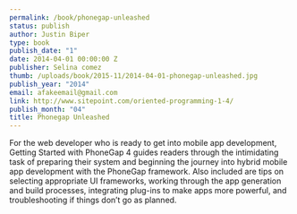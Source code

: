 ```yaml
--- 
permalink: /book/phonegap-unleashed
status: publish
author: Justin Biper
type: book
publish_date: "1"
date: 2014-04-01 00:00:00 Z
publisher: Selina comez
thumb: /uploads/book/2015-11/2014-04-01-phonegap-unleashed.jpg
publish_year: "2014"
email: afakeemail@gmail.com
link: http://www.sitepoint.com/oriented-programming-1-4/
publish_month: "04"
title: Phonegap Unleashed
---
```


For the web developer who is ready to get into mobile app development, Getting Started with PhoneGap 4 guides readers through the intimidating task of preparing their system and beginning the journey into hybrid mobile app development with the PhoneGap framework. Also included are tips on selecting appropriate UI frameworks, working through the app generation and build processes, integrating plug-ins to make apps more powerful, and troubleshooting if things don’t go as planned.
